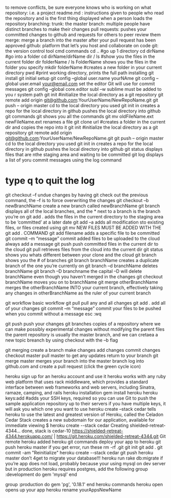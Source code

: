 to remove conflicts, be sure everyone knows who is working on what
repository: i.e. a project
readme.md : instructions given to people who read the repository and is the first thing displayed when a person loads the repository
branching:
trunk: the master
branch: multiple people have distinct branches to make their changes
pull requests: pushes your committed changes to github and requests for others to peer review them
merge: merge a branch into the master after your pull request has been approved
github: platform that let’s you host and collaborate on code
git: the version control tool
cmd commands
cd .. #go up 1 directory
cd dirName #go into a folder
cd dirName/dirName
dir / ls #show you the files in the current folder
dir folderName / ls FolderName shows you the files in the folder you specify
mkdir folderName #creates a new folder in your current directory
pwd #print working directory, prints the full path
installing git
install git
initial setup
git config –global user.name yourNAme
git config –global user.email your@email.com
set the editor  Git will use for commit messages
git config –global core.editor subl –w
sublime must be added to you r system path
git init
#initialize the local directory as a git repository
git remote add origin git@github.com:YourUserName/NewRepoName.git
git push – origin master
cd to the local directory you used git init in
creates a repo for the local directory in github
pushes the local directory into github
git commands
git
shows you all the commands
git mv oldFileName.ext newFileName.ext
renames a file
git clone url
#creates a folder in the current dir and copies the repo into it
git init
#initialize the local directory as a git repository
git remote add origin git@github.com:YourUserName/NewRepoName.git
git push – origin master
cd to the local directory you used git init in
creates a repo for the local directory in github
pushes the local directory into github
git status
displays files that are nthe staging area and waiting to be committed
git log
displays a list of yoru commit messages using the log command
# type q to quit the log
git checkout –f
undue changes by having git check out the previous command, the –f is to force overwriting the changes
git checkout –b newBranchName
create a new branch called newBranchName
git branch
displays all of the local branches, and the * next to a branch is the branch you’re on
git add .
adds the files in the current directory  to the staging area to be ‘committed’ at a later date
git add –a
adds all modification sto existing files, or files created using git mv
NEW FILES MUST BE ADDED WITH THE git add . COMMAND
git add filename
adds a specific file to be committed
git commit –m “message”
commit added files to be uploaded to the cloud
always add a message
git push
push committed files in the current dir to the cloud
git pull
retrieves files from the cloud into the current dir
git status
shows you whats different between your clone and the cloud
git branch
shows you the # of branches
git branch branchName
creates a duplicate  branch of the one you’re currently on
git branch –d branchName
deletes branchName
git branch –D branchname
the capital –D will delete branchName even though you haven’t merged in the changes
git checkout branchName
moves you on to branchName
git merge otherBranchName
merges the otherBranchName INTO your current branch, effectively taking any changes in otherBranchName as the ruler of your current branch

git workflow
basic workflow
git pull
pull any and all changes
git add .
add all of your changes
git commit –m “message”
commit your files to be pushed
when you commit without a message
esc :wq

git push
push your changes
git branches
copies of a repository where we can make possibly experimental changes without modifying the parent files
the parent repository is usually the master branch, and we can cretaea a new topic breanch by using checkout with the –b flag

git merging
create a branch
make changes
add changes
commit changes
checkout master
pull master to get any updates
return to your branch
git merge master
merges your branch into the master branch
log into github.com and create a pull request (click the green cycle icon)

heroku
sign up for an heroku account and use it
heroku works with any ruby web platform that uses rack middleware, which provides a standard interface between web frameworks and web servers, including Sinatra, ramaze, camping, and rails
heroku installation
gem install heroku
heroku keys:add
#adds your SSH keys, required so you can use Git to push the sample application repository up to their servers
if you have multiple keys, it will ask you which one you want to use
heroku create –stack cedar
tells heroku to use the latest and greatest version of Heroku, called the Celadon Cedar Stack
creates a new subdomain for our application, available for immediate viewing
$ heroku create --stack cedar
Creating shielded-retreat-4344... done, stack is cedar-10
https://shielded-retreat-4344.herokuapp.com/ | https://git.heroku.com/shielded-retreat-4344.git
Git remote heroku added
heroku git commands
deploy your app to heroku
git push heroku master
if you get error, run these
rm -rf .git
git init
git add .
git commit -am "Reinitialize"
heroku create --stack cedar
git push heroku master
don’t 4get to migrate your database!!!
heroku run rake db:migrate
if you’re app does not load, probably because your using mysql on dev server but in production heroku requires postgres, add the following
group :development do
	gem 'mysql'
end

group :production do
	gem 'pg', '0.18.1'
end
heroku commands
heroku open
opens up your app
heroku rename yourAppsNewName
